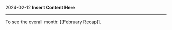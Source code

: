 2024-02-12
__Insert Content Here__
_______________________
To see the overall month: [[February Recap]].